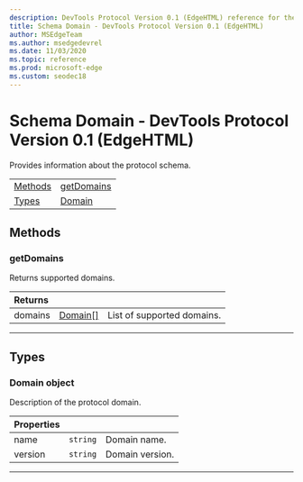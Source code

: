 ```yaml
---
description: DevTools Protocol Version 0.1 (EdgeHTML) reference for the Schema Domain. Provides information about the protocol schema.
title: Schema Domain - DevTools Protocol Version 0.1 (EdgeHTML)
author: MSEdgeTeam
ms.author: msedgedevrel
ms.date: 11/03/2020
ms.topic: reference
ms.prod: microsoft-edge
ms.custom: seodec18
---
```

# Schema Domain - DevTools Protocol Version 0.1 (EdgeHTML)  

Provides information about the protocol schema.  

|  |  |  
|:--- |:--- |  
| [Methods](#methods) | [getDomains](#getdomains) |  
| [Types](#types) | [Domain](#domain) |  

## Methods  

### getDomains  

Returns supported domains.  

| Returns |  |  |  
|:--- |:--- |:--- |  
| domains | [Domain[]](#domain) | List of supported domains. |  

---  

## Types  

### Domain object  

<a name="domain"></a>  

Description of the protocol domain.  

| Properties |  |  |  
|:--- |:--- |:--- |  
| name | `string` | Domain name. |  
| version | `string` | Domain version. |  

---  
